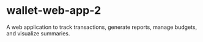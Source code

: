 # wallet-web-app-2
A web application to track transactions, generate reports, manage budgets, and visualize summaries.
